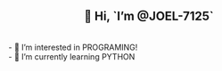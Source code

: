 <h2 align="center">👋 Hi, `I’m @JOEL-7125`</h2>
<br>
- 👀 I’m interested in PROGRAMING!<br>
- 🌱 I’m currently learning PYTHON<br>

<!---
JOEL-7125/JOEL-7125 is a ✨ special ✨ repository because its `README.md` (this file) appears on your GitHub profile.
You can click the Preview link to take a look at your changes.
--->
